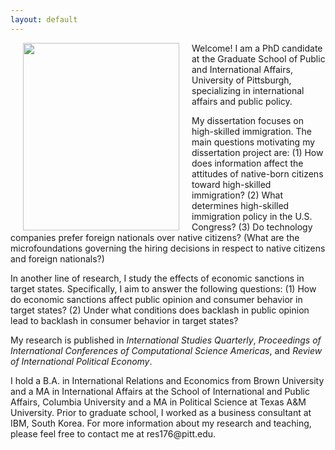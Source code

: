 ```yaml
---
layout: default
---
```


<img align="left" src="files/rena_canada" hspace="20"  width="250" height="300" >

<p>Welcome! I am a PhD candidate at the Graduate School of Public and International Affairs, University of Pittsburgh, specializing in international affairs and public policy.</p>  
  
<p>My dissertation focuses on high-skilled immigration. The main questions motivating my dissertation project are: (1) How does information affect the attitudes of native-born citizens toward high-skilled immigration? (2) What determines high-skilled immigration policy in the U.S. Congress? (3) Do technology companies prefer foreign nationals over native citizens? (What are the  microfoundations governing the hiring decisions in respect to native citizens and foreign nationals?)</p> 

<p>In another line of research, I study the effects of economic sanctions in target states. Specifically, I aim to answer the following questions: (1) How do economic sanctions affect public opinion and consumer behavior in target states? (2) Under what conditions does backlash in public opinion lead to backlash in consumer behavior in target states?</p>

<p>My research is published in <i>International Studies Quarterly</i>, <i>Proceedings of International Conferences of Computational Science Americas</i>, and <i>Review of International Political Economy</i>.</p>  

<p>I hold a B.A. in International Relations and Economics from Brown University and a MA in International Affairs at the School of International and Public Affairs, Columbia University and a MA in Political Science at Texas A&M University. Prior to graduate school, I worked as a business consultant at IBM, South Korea. For more information about my research and teaching, please feel free to contact me at res176@pitt.edu.</p>  


